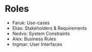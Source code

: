 
# Roles

- Faruk: Use-cases
- Elias: Stakeholders & Requirements
- Nedvo: System Constraints
- Alex: Business Rules
- Ingmar: User Interfaces

